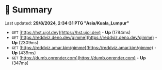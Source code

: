 # 📖 Summary
Last updated: **29/8/2024, 2:34:31 PTG "Asia/Kuala_Lumpur"**

- `GET` [https://hst.ujol.dev](https://hst.ujol.dev) - **Up** (1784ms)
- `GET` [https://reddviz.deno.dev/gimme](https://reddviz.deno.dev/gimme) - **Up** (2309ms)
- `GET` [https://reddviz.amar.kim/gimme](https://reddviz.amar.kim/gimme) - **Up** (439ms)
- `GET` [https://dumb.onrender.com](https://dumb.onrender.com) - **Up** (347ms)
